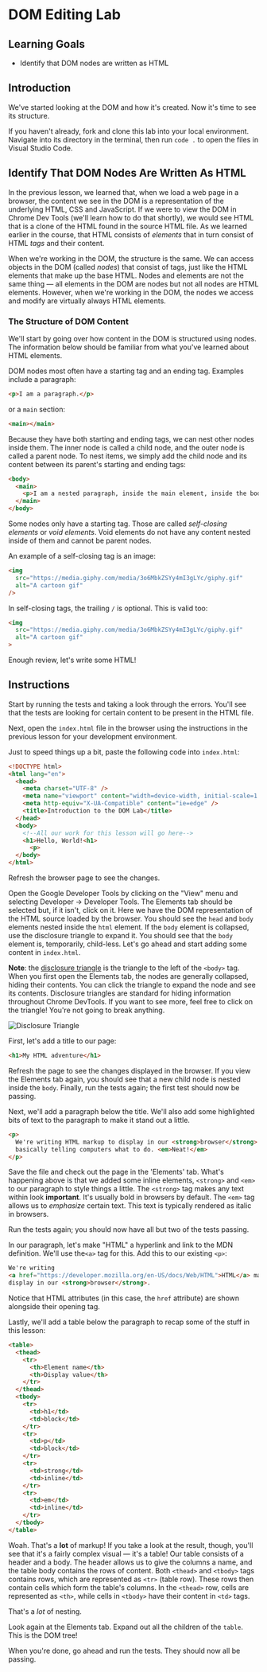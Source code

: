 # DOM Editing Lab

## Learning Goals

- Identify that DOM nodes are written as HTML

## Introduction

We've started looking at the DOM and how it's created. Now it's time to see its
structure.

If you haven't already, fork and clone this lab into your local environment.
Navigate into its directory in the terminal, then run `code .` to open the files
in Visual Studio Code.

## Identify That DOM Nodes Are Written As HTML

In the previous lesson, we learned that, when we load a web page in a browser,
the content we see in the DOM is a representation of the underlying HTML, CSS
and JavaScript. If we were to view the DOM in Chrome Dev Tools (we'll learn how
to do that shortly), we would see HTML that is a clone of the HTML found in the
source HTML file. As we learned earlier in the course, that HTML consists of
_elements_ that in turn consist of HTML _tags_ and their content.

When we're working in the DOM, the structure is the same. We can access objects
in the DOM (called _nodes_) that consist of tags, just like the HTML elements
that make up the base HTML. Nodes and elements are not the same thing —
all elements in the DOM are nodes but not all nodes are HTML elements. However,
when we're working in the DOM, the nodes we access and modify are virtually
always HTML elements.

### The Structure of DOM Content

We'll start by going over how content in the DOM is structured using nodes. The
information below should be familiar from what you've learned about HTML
elements.

DOM nodes most often have a starting tag and an ending tag. Examples include a
paragraph:

```html
<p>I am a paragraph.</p>
```

or a `main` section:

```html
<main></main>
```

Because they have both starting and ending tags, we can nest other nodes inside
them. The inner node is called a child node, and the outer node is called a
parent node. To nest items, we simply add the child node and its content between
its parent's starting and ending tags:

```html
<body>
  <main>
    <p>I am a nested paragraph, inside the main element, inside the body!</p>
  </main>
</body>
```

Some nodes only have a starting tag. Those are called _self-closing elements_ or
_void elements_. Void elements do not have any content nested inside of them and
cannot be parent nodes.

An example of a self-closing tag is an image:

```html
<img
  src="https://media.giphy.com/media/3o6MbkZSYy4mI3gLYc/giphy.gif"
  alt="A cartoon gif"
/>
```

In self-closing tags, the trailing `/` is optional. This is valid too:

```html
<img
  src="https://media.giphy.com/media/3o6MbkZSYy4mI3gLYc/giphy.gif"
  alt="A cartoon gif"
>
```

Enough review, let's write some HTML!

## Instructions

Start by running the tests and taking a look through the errors. You'll see that
the tests are looking for certain content to be present in the HTML file.

Next, open the `index.html` file in the browser using the instructions in the
previous lesson for your development environment.

Just to speed things up a bit, paste the following code into `index.html`:

```html
<!DOCTYPE html>
<html lang="en">
  <head>
    <meta charset="UTF-8" />
    <meta name="viewport" content="width=device-width, initial-scale=1.0" />
    <meta http-equiv="X-UA-Compatible" content="ie=edge" />
    <title>Introduction to the DOM Lab</title>
  </head>
  <body>
    <!--All our work for this lesson will go here-->
    <h1>Hello, World!<h1>
      <p>
  </body>
</html>
```

Refresh the browser page to see the changes.

Open the Google Developer Tools by clicking on the "View" menu and selecting
Developer -> Developer Tools. The Elements tab should be selected but, if it
isn't, click on it. Here we have the DOM representation of the HTML source
loaded by the browser. You should see the `head` and `body` elements nested
inside the `html` element. If the `body` element is collapsed, use the
disclosure triangle to expand it. You should see that the `body` element is,
temporarily, child-less. Let's go ahead and start adding some content in
`index.html`.

**Note**: the
[disclosure triangle](https://en.wikipedia.org/wiki/Disclosure_widget) is the
triangle to the left of the `<body>` tag. When you first open the Elements tab,
the nodes are generally collapsed, hiding their contents. You can click the
triangle to expand the node and see its contents. Disclosure triangles are
standard for hiding information throughout Chrome DevTools. If you want to see
more, feel free to click on the triangle! You're not going to break anything.

![Disclosure Triangle](https://curriculum-content.s3.amazonaws.com/phase-1/dom-editing-lab/disclosure-triangle.png)

First, let's add a title to our page:

```html
<h1>My HTML adventure</h1>
```

Refresh the page to see the changes displayed in the browser. If you view the
Elements tab again, you should see that a new child node is nested inside the
`body`. Finally, run the tests again; the first test should now be passing.

Next, we'll add a paragraph below the title. We'll also add some highlighted
bits of text to the paragraph to make it stand out a little.

```html
<p>
  We're writing HTML markup to display in our <strong>browser</strong>. We're
  basically telling computers what to do. <em>Neat!</em>
</p>
```

Save the file and check out the page in the 'Elements' tab. What's happening
above is that we added some inline elements, `<strong>` and `<em>` to our
paragraph to style things a little. The `<strong>` tag makes any text within
look **important**. It's usually bold in browsers by default. The `<em>` tag
allows us to _emphasize_ certain text. This text is typically rendered as italic
in browsers.

Run the tests again; you should now have all but two of the tests passing.

In our paragraph, let's make "HTML" a hyperlink and link to the MDN definition.
We'll use the`<a>` tag for this. Add this to our existing `<p>`:

```html
We're writing
<a href="https://developer.mozilla.org/en-US/docs/Web/HTML">HTML</a> markup to
display in our <strong>browser</strong>.
```

Notice that HTML attributes (in this case, the `href` attribute) are shown
alongside their opening tag.

Lastly, we'll add a table below the paragraph to recap some of the stuff in
this lesson:

```html
<table>
  <thead>
    <tr>
      <th>Element name</th>
      <th>Display value</th>
    </tr>
  </thead>
  <tbody>
    <tr>
      <td>h1</td>
      <td>block</td>
    </tr>
    <tr>
      <td>p</td>
      <td>block</td>
    </tr>
    <tr>
      <td>strong</td>
      <td>inline</td>
    </tr>
    <tr>
      <td>em</td>
      <td>inline</td>
    </tr>
  </tbody>
</table>
```

Woah. That's a **lot** of markup! If you take a look at the result, though,
you'll see that it's a fairly complex visual — it's a table! Our table
consists of a header and a body. The header allows us to give the columns a
name, and the table body contains the rows of content. Both `<thead>` and
`<tbody>` tags contains rows, which are represented as `<tr>` (table row). These
rows then contain cells which form the table's columns. In the `<thead>` row,
cells are represented as `<th>`, while cells in `<tbody>` have their content in
`<td>` tags.

That's a _lot_ of nesting.

Look again at the Elements tab. Expand out all the children of the `table`.
This is the DOM tree!

When you're done, go ahead and run the tests. They should now all be passing.
